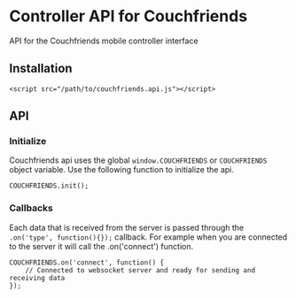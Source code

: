 # Controller API for Couchfriends
API for the Couchfriends mobile controller interface

## Installation

    <script src="/path/to/couchfriends.api.js"></script>

## API

### Initialize 

Couchfriends api uses the global `window.COUCHFRIENDS` or `COUCHFRIENDS` object variable. Use the following function to initialize the api.

    COUCHFRIENDS.init();

### Callbacks

Each data that is received from the server is passed through the `.on('type', function(){});` callback. For example when you are connected to the server it will call the .on('connect') function.

    COUCHFRIENDS.on('connect', function() {
        // Connected to websocket server and ready for sending and receiving data
    });
